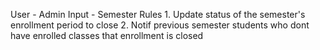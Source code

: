 User - Admin
Input
    - Semester
Rules
    1. Update status of the semester's enrollment period to close
    2. Notif previous semester students who dont have enrolled classes that enrollment is closed
